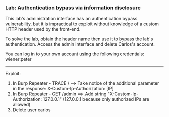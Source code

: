### Lab: Authentication bypass via information disclosure

This lab's administration interface has an authentication bypass vulnerability, but it is impractical to exploit without knowledge of a custom HTTP header used by the front-end.

To solve the lab, obtain the header name then use it to bypass the lab's authentication.
Access the admin interface and delete Carlos's account.

You can log in to your own account using the following credentials: wiener:peter


_____

Exploit:
1) In Burp Repeater - TRACE / ==> Take notice of the additional parameter in the response: X-Custom-Ip-Authorization: [IP]
2) In Burp Repeater - GET /admin ==> Add string "X-Custom-Ip-Authorization: 127.0.0.1" (127.0.0.1 because only authorized IPs are allowed)
3) Delete user carlos

